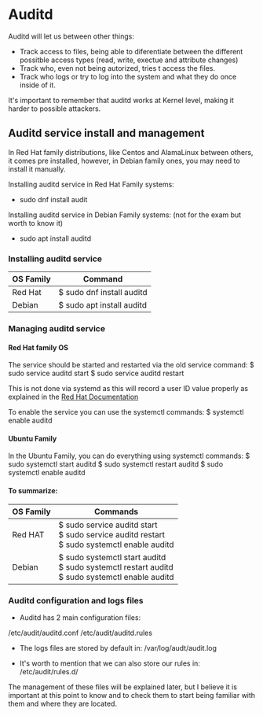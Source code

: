 # Auditd

Auditd will let us between other things:

- Track access to files, being able to diferentiate between the different possitble access types (read, write, exectue and attribute changes)
- Track who, even not being autorized, tries t access the files.
- Track who logs or try to log into the system and what they do once inside of it.

It's important to remember that auditd works at Kernel level, making it harder to possible attackers.


## Auditd service install and management

In Red Hat family distributions, like Centos and AlamaLinux between others, it comes pre installed, however, in Debian family ones, you may need to install it manually.

Installing auditd service in Red Hat Family systems:

- sudo dnf install audit

Installing auditd service in Debian Family systems: (not for the exam but worth to know it)

- sudo apt install auditd

### Installing auditd service

| OS Family           | Command                          | 
| ------------------- | -------------------------------- |
| Red Hat             | $ sudo dnf install auditd        |
| Debian              | $ sudo apt install auditd        |


### Managing auditd service

#### Red Hat family OS

The service should be started and restarted via the old service command:
$ sudo service auditd start
$ sudo service auditd restart

This is not done via systemd as this will record a user ID value properly as explained in the [Red Hat Documentation](https://www.redhat.com/sysadmin/configure-linux-auditing-auditd)


To enable the service you can use the systemctl commands:
$ systemctl enable auditd


#### Ubuntu Family

In the Ubuntu Family, you can do everything using systemctl commands:
$ sudo systemctl start auditd
$ sudo systemctl restart auditd
$ sudo systemctl enable auditd

#### To summarize:

| OS Family           | Commands                          | 
|-----------|----------------------------------|
| Red HAT   | $ sudo service auditd start<br>$ sudo service auditd restart<br>$ sudo systemctl enable auditd |
| Debian    | $ sudo systemctl start auditd<br>$ sudo systemctl restart auditd<br>$ sudo systemctl enable auditd |


### Auditd configuration and logs files

* Auditd has 2 main configuration files:

/etc/audit/auditd.conf
/etc/audit/auditd.rules

* The logs files are stored by default in:
/var/log/audt/audit.log

* It's worth to mention that we can also store our rules in:
/etc/audit/rules.d/

The management of these files will be explained later, but I believe it is important at this point to know and to check them to start being familiar with them and where they are located.





